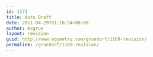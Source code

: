 ```yaml
---
id: 1171
title: Auto Draft
date: 2011-04-29T01:18:54+00:00
author: mcgrue
layout: revision
guid: http://www.egometry.com/gruedorf/1169-revision/
permalink: /gruedorf/1169-revision/
---
```


